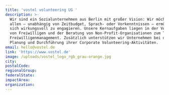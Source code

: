 ```yaml
---
title: 'vostel volunteering UG '
description: >-
  Wir sind ein Sozialunternehmen aus Berlin mit großer Vision: Wir möchten es
  allen – unabhängig von Zeitbudget, Sprach- oder Vorkenntnissen – ermöglichen,
  sich wirkungsvoll zu engagieren. Unsere Kernaufgaben liegen in der Vermittlung
  von Freiwilligen und der Beratung von Non-Profit-Organisationen zum Thema
  Freiwilligenmanagement. Zusätzlich unterstützen wir Unternehmen bei der
  Planung und Durchführung ihrer Corporate Volunteering-Aktivitäten.
email: hello@vostel.de
link: 'https://www.vostel.de'
image: /uploads/vostel_logo_rgb_grau-orange.jpg
city:
postalCode:
regionalGroup:
federalState:
impactArea:
organization:
---
```


